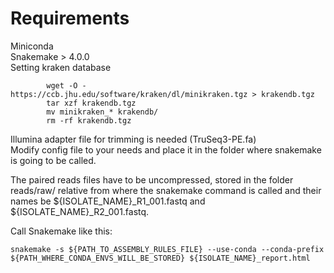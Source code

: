 # Requirements
Miniconda  
Snakemake > 4.0.0  
Setting kraken database  
```
        wget -O - https://ccb.jhu.edu/software/kraken/dl/minikraken.tgz > krakendb.tgz
        tar xzf krakendb.tgz
        mv minikraken_* krakendb/
        rm -rf krakendb.tgz
```

Illumina adapter file for trimming is needed (TruSeq3-PE.fa)  
Modify config file to your needs and place it in the folder where snakemake is going to be called.

The paired reads files have to be uncompressed, stored in the folder reads/raw/ relative from where the snakemake command is called and their names be ${ISOLATE_NAME}_R1_001.fastq and ${ISOLATE_NAME}_R2_001.fastq.  

Call Snakemake like this:
```
snakemake -s ${PATH_TO_ASSEMBLY_RULES_FILE} --use-conda --conda-prefix ${PATH_WHERE_CONDA_ENVS_WILL_BE_STORED} ${ISOLATE_NAME}_report.html
```